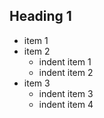 ## Heading 1

- item 1
- item 2
    - indent item 1
    - indent item 2
- item 3
    - indent item 3
    - indent item 4
